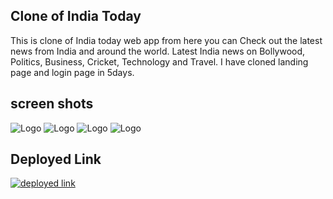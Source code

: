 ## Clone of India Today

This is clone of India today web app from here you can Check out the latest news from India and around the world. Latest India news on Bollywood, Politics, Business, Cricket, Technology and Travel. I have cloned landing page and login page in 5days.


## screen shots

![Logo](https://i.im.ge/2022/11/13/SrtKBr.home1.png)
![Logo](https://i.im.ge/2022/11/13/SrtRo1.home2.png)
![Logo](https://i.im.ge/2022/11/13/SrtZYm.home3.png)
![Logo](https://i.im.ge/2022/11/13/SrtWUf.recipe.png)

## Deployed Link

[![deployed link](https://img.shields.io/badge/Deployed_Link-000?style=for-the-badge&logo=ko-fi&logoColor=white)](https://verdant-basbousa-61164e.netlify.app/)
